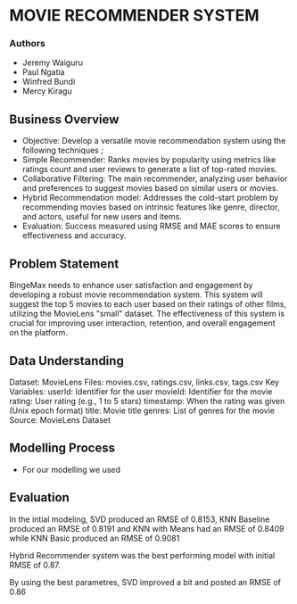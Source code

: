# MOVIE RECOMMENDER SYSTEM
 
 ### Authors
 * Jeremy Waiguru
 * Paul Ngatia
 * Winfred Bundi
 * Mercy Kiragu

 ## Business Overview
* Objective: Develop a versatile movie recommendation system using the following  techniques ;
* Simple Recommender: Ranks movies by popularity using metrics like ratings count and user reviews to generate a list of top-rated movies.
* Collaborative Filtering: The main recommender, analyzing user behavior and preferences to suggest movies based on similar users or movies.
* Hybrid Recommendation model: Addresses the cold-start problem by recommending movies based on intrinsic features like genre, director, and actors, useful for new users and items.
* Evaluation: Success measured using RMSE and MAE scores to ensure effectiveness and accuracy.

## Problem Statement
BingeMax needs to enhance user satisfaction and engagement by developing a robust movie recommendation system. This system will suggest the top 5 movies to each user based on their ratings of other films, utilizing the MovieLens "small" dataset. 
The effectiveness of this system is crucial for improving user interaction, retention, and overall engagement on the platform.

## Data Understanding
Dataset: MovieLens
Files: movies.csv, ratings.csv, links.csv, tags.csv
Key Variables:
userId: Identifier for the user
movieId: Identifier for the movie
rating: User rating (e.g., 1 to 5 stars)
timestamp: When the rating was given (Unix epoch format)
title: Movie title
genres: List of genres for the movie
Source: MovieLens Dataset

## Modelling Process
* For our modelling we used 

## Evaluation 
In the intial modeling, SVD produced an RMSE of 0.8153, KNN Baseline produced an RMSE of 0.8191 and KNN with Means had an RMSE of 0.8409 while KNN Basic produced an RMSE of 0.9081

Hybrid Recommender system was the best performing model with initial RMSE of 0.87.

By using the best parametres, SVD improved a bit and posted an RMSE of 0.86
